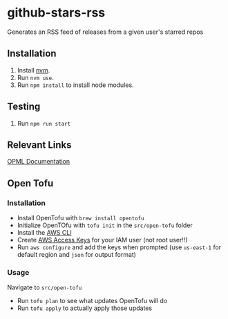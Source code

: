 # github-stars-rss

Generates an RSS feed of releases from a given user's starred repos

## Installation

1. Install [nvm](https://github.com/nvm-sh/nvm#installing-and-updating).
2. Run `nvm use`.
3. Run `npm install` to install node modules.

## Testing

1. Run `npm run start`

## Relevant Links

[OPML Documentation](http://opml.org/spec2.opml)

## Open Tofu

### Installation

- Install OpenTofu with `brew install opentofu`
- Initialize OpenTOfu with `tofu init` in the `src/open-tofu` folder
- Install the [AWS CLI](https://docs.aws.amazon.com/cli/latest/userguide/getting-started-install.html)
- Create [AWS Access Keys](https://docs.aws.amazon.com/IAM/latest/UserGuide/id_credentials_access-keys.html#Using_CreateAccessKey) for your IAM user (not root user!!)
- Run `aws configure` and add the keys when prompted (use `us-east-1` for default region and `json` for output format)

### Usage

Navigate to `src/open-tofu`

- Run `tofu plan` to see what updates OpenTofu will do
- Run `tofu apply` to actually apply those updates
